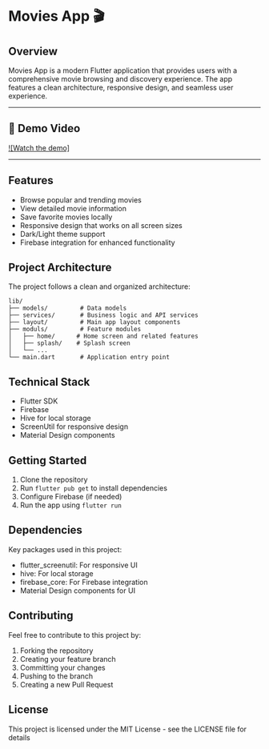 # Movies App 🎬

## Overview
Movies App is a modern Flutter application that provides users with a comprehensive movie browsing and discovery experience. The app features a clean architecture, responsive design, and seamless user experience.

---

## 🎥 Demo Video

[![Watch the demo]](https://drive.google.com/file/d/134mBgnoH2tzGDj8zHw-n1D5ylyFCwvKO/view?usp=sharing)

---

## Features
- Browse popular and trending movies
- View detailed movie information
- Save favorite movies locally
- Responsive design that works on all screen sizes
- Dark/Light theme support
- Firebase integration for enhanced functionality

## Project Architecture
The project follows a clean and organized architecture:

```
lib/
├── models/         # Data models
├── services/       # Business logic and API services
├── layout/         # Main app layout components
├── moduls/         # Feature modules
│   ├── home/      # Home screen and related features
│   ├── splash/    # Splash screen
│   └── ...
└── main.dart       # Application entry point
```

## Technical Stack
- Flutter SDK
- Firebase
- Hive for local storage
- ScreenUtil for responsive design
- Material Design components

## Getting Started
1. Clone the repository
2. Run `flutter pub get` to install dependencies
3. Configure Firebase (if needed)
4. Run the app using `flutter run`

## Dependencies
Key packages used in this project:
- flutter_screenutil: For responsive UI
- hive: For local storage
- firebase_core: For Firebase integration
- Material Design components for UI

## Contributing
Feel free to contribute to this project by:
1. Forking the repository
2. Creating your feature branch
3. Committing your changes
4. Pushing to the branch
5. Creating a new Pull Request

## License
This project is licensed under the MIT License - see the LICENSE file for details
